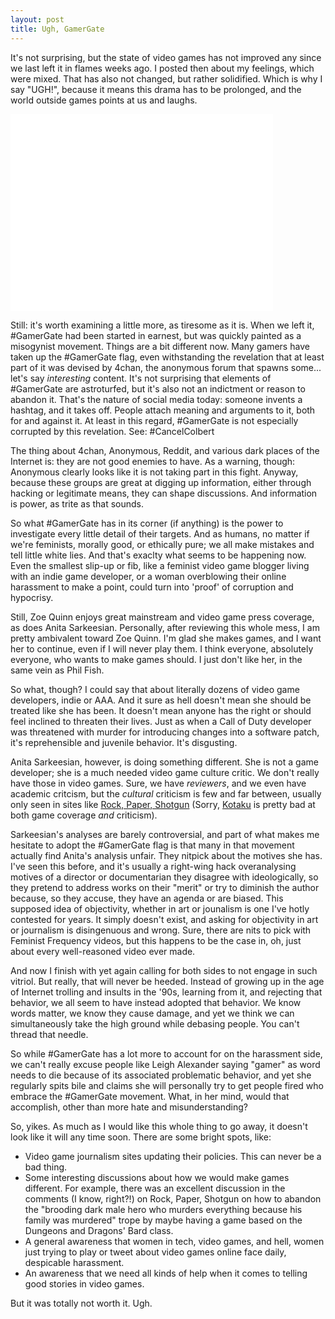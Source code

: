 ```yaml
---
layout: post
title: Ugh, GamerGate
---
```


It's not surprising, but the state of video games has not improved any since we last left it in flames weeks ago. I posted then about my feelings, which were mixed. That has also not changed, but rather solidified. Which is why I say "UGH!", because it means this drama has to be prolonged, and the world outside games points at us and laughs.  

<iframe width="420" height="315" src="//www.youtube.com/embed/rX7wtNOkuHo" frameborder="0" allowfullscreen></iframe>  

Still: it's worth examining a little more, as tiresome as it is. When we left it, #GamerGate had been started in earnest, but was quickly painted as a misogynist movement. Things are a bit different now. Many gamers have taken up the #GamerGate flag, even withstanding the revelation that at least part of it was devised by 4chan, the anonymous forum that spawns some... let's say *interesting* content. It's not surprising that elements of #GamerGate are astroturfed, but it's also not an indictment or reason to abandon it. That's the nature of social media today: someone invents a hashtag, and it takes off. People attach meaning and arguments to it, both for and against it. At least in this regard, #GamerGate is not especially corrupted by this revelation. See: #CancelColbert   

The thing about 4chan, Anonymous, Reddit, and various dark places of the Internet is: they are not good enemies to have. As a warning, though: Anonymous clearly looks like it is not taking part in this fight. Anyway, because these groups are great at digging up information, either through hacking or legitimate means, they can shape discussions. And information is power, as trite as that sounds.  

So what #GamerGate has in its corner (if anything) is the power to investigate every little detail of their targets. And as humans, no matter if we're feminists, morally good, or ethically pure; we all make mistakes and tell little white lies. And that's exaclty what seems to be happening now. Even the smallest slip-up or fib, like a feminist video game blogger living with an indie game developer, or a woman overblowing their online harassment to make a point, could turn into 'proof' of corruption and hypocrisy.  

Still, Zoe Quinn enjoys great mainstream and video game press coverage, as does Anita Sarkeesian. Personally, after reviewing this whole mess, I am pretty ambivalent toward Zoe Quinn. I'm glad she makes games, and I want her to continue, even if I will never play them. I think everyone, absolutely everyone, who wants to make games should. I just don't like her, in the same vein as Phil Fish. 

So what, though? I could say that about literally dozens of video game developers, indie or AAA. And it sure as hell doesn't mean she should be treated like she has been. It doesn't mean anyone has the right or should feel inclined to threaten their lives. Just as when a Call of Duty developer was threatened with murder for introducing changes into a software patch, it's reprehensible and juvenile behavior. It's disgusting.    

Anita Sarkeesian, however, is doing something different. She is not a game developer; she is a much needed video game culture critic. We don't really have those in video games. Sure, we have *reviewers*, and we even have academic critcism,  but the *cultural* criticism is few and far between, usually only seen in sites like [Rock, Paper, Shotgun](http://www.rockpapershotgun.com/) (Sorry, [Kotaku](http://kotaku.com/) is pretty bad at both game coverage *and* criticism). 

Sarkeesian's analyses are barely controversial, and part of what makes me hesitate to adopt the #GamerGate flag is that many in that movement actually find Anita's analysis unfair. They nitpick about the motives she has. I've seen this before, and it's usually a right-wing hack overanalysing motives of a director or documentarian they disagree with ideologically, so they pretend to address works on their "merit" or try to diminish the author because, so they accuse, they have an agenda or are biased. This supposed idea of objectivity, whether in art or jounalism is one I've hotly contested for years. It simply doesn't exist, and asking for objectivity in art or journalism is disingenuous and wrong. Sure, there are nits to pick with Feminist Frequency videos, but this happens to be the case in, oh, just about every well-reasoned video ever made.    

And now I finish with yet again calling for both sides to not engage in such vitriol. But really, that will never be heeded. Instead of growing up in the age of Internet trolling and insults in the '90s, learning from it, and rejecting that behavior, we all seem to have instead adopted that behavior. We know words matter, we know they cause damage, and yet we think we can simultaneously take the high ground while debasing people. You can't thread that needle. 

So while #GamerGate has a lot more to account for on the harassment side, we can't really excuse people like Leigh Alexander saying "gamer" as word needs to die because of its associated problematic behavior, and yet she regularly spits bile and claims she will personally try to get people fired who embrace the #GamerGate movement. What, in her mind, would that accomplish, other than more hate and misunderstanding?    

So, yikes. As much as I would like this whole thing to go away, it doesn't look like it will any time soon. There are some bright spots, like: 
* Video game journalism sites updating their policies. This can never be a bad thing.
* Some interesting discussions about how we would make games different. For example, there was an excellent discussion in the comments (I know, right?!) on Rock, Paper, Shotgun on how to abandon the "brooding dark male hero who murders everything because his family was murdered" trope by maybe having a game based on the Dungeons and Dragons' Bard class.
* A general awareness that women in tech, video games, and hell, women just trying to play or tweet about video games online face daily, despicable harassment. 
* An awareness that we need all kinds of help when it comes to telling good stories in video games. 
 
But it was totally not worth it. Ugh.

